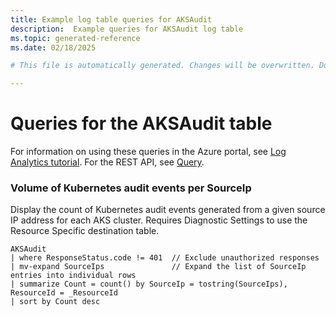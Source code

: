 ```yaml
---
title: Example log table queries for AKSAudit
description:  Example queries for AKSAudit log table
ms.topic: generated-reference
ms.date: 02/18/2025

# This file is automatically generated. Changes will be overwritten. Do not change this file directly. 

---
```


# Queries for the AKSAudit table

For information on using these queries in the Azure portal, see [Log Analytics tutorial](/azure/azure-monitor/logs/log-analytics-tutorial). For the REST API, see [Query](/rest/api/loganalytics/query).


### Volume of Kubernetes audit events per SourceIp  


Display the count of Kubernetes audit events generated from a given source IP address for each AKS cluster. Requires Diagnostic Settings to use the Resource Specific destination table.  

```query
AKSAudit
| where ResponseStatus.code != 401  // Exclude unauthorized responses
| mv-expand SourceIps               // Expand the list of SourceIp entries into individual rows
| summarize Count = count() by SourceIp = tostring(SourceIps), ResourceId = _ResourceId
| sort by Count desc
```

